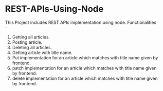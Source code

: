 # REST-APIs-Using-Node
This Project includes REST APIs implementation using node.
Functionalities -
1. Getting all articles.
2. Posting article.
3. Deleting all articles.
4. Getting article with title name.
5. Put implementation for an article which matches with title name given by frontend.
6. patch implementation for an article which matches with title name given by frontend.
7. delete implementation for an article which matches with title name given by frontend.

